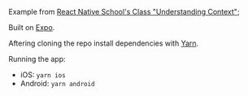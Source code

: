 Example from [React Native School's Class "Understanding Context"](https://www.reactnativeschool.com/understanding-context/);

Built on [Expo](https://expo.dev/).

Aftering cloning the repo install dependencies with [Yarn](https://yarnpkg.com/).

Running the app:

- iOS: `yarn ios`
- Android: `yarn android`
